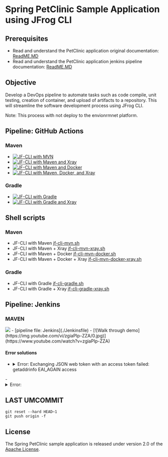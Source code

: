 # Spring PetClinic Sample Application using JFrog CLI

## Prerequisites
- Read and understand the PetClinic application original documentation: [ReadME.MD](readme-original.md)
- Read and understand the PetClinic application jenkins pipeline documentation: [ReadME.MD](readme.md)

## Objective
Develop a DevOps pipeline to automate tasks such as code compile, unit testing, creation of container, and upload of artifacts to a repository. This will streamline the software development process using JFrog CLI.

Note: This process with not deploy to the envionrmnet platform. 



## Pipeline: GitHub Actions
### Maven
- [![JF-CLI with MVN](https://github.com/DayOne-Dev/spring-petclinic/actions/workflows/jfcli-mvn.yml/badge.svg)](https://github.com/DayOne-Dev/spring-petclinic/actions/workflows/jfcli-mvn.yml)
- [![JF-CLI with Maven and Xray](https://github.com/DayOne-Dev/spring-petclinic/actions/workflows/jfcli-mvn-xray.yml/badge.svg)](https://github.com/DayOne-Dev/spring-petclinic/actions/workflows/jfcli-mvn-xray.yml)
- [![JF-CLI with Maven and Docker](https://github.com/DayOne-Dev/spring-petclinic/actions/workflows/jfcli-mvn-docker.yml/badge.svg)](https://github.com/DayOne-Dev/spring-petclinic/actions/workflows/jfcli-mvn-docker.yml)
- [![JF-CLI with Maven, Docker, and Xray](https://github.com/DayOne-Dev/spring-petclinic/actions/workflows/jfcli-mvn-docker-xray.yml/badge.svg)](https://github.com/DayOne-Dev/spring-petclinic/actions/workflows/jfcli-mvn-docker-xray.yml)

### Gradle
- [![JF-CLI with Gradle](https://github.com/DayOne-Dev/spring-petclinic/actions/workflows/jfcli-gradle.yml/badge.svg)](https://github.com/DayOne-Dev/spring-petclinic/actions/workflows/jfcli-gradle.yml)
- [![JF-CLI with Gradle and Xray](https://github.com/DayOne-Dev/spring-petclinic/actions/workflows/jfcli-gradle-xray.yml/badge.svg)](https://github.com/DayOne-Dev/spring-petclinic/actions/workflows/jfcli-gradle-xray.yml)

## Shell scripts
### Maven
- JF-CLI with Maven [jf-cli-mvn.sh](https://github.com/DayOne-Dev/spring-petclinic/blob/main/jf-cli-mvn.sh)
- JF-CLI with Maven + Xray [jf-cli-mvn-xray.sh](https://github.com/DayOne-Dev/spring-petclinic/blob/main/jf-cli-mvn-xray.sh)
- JF-CLI with Maven + Docker [jf-cli-mvn-docker.sh](https://github.com/DayOne-Dev/spring-petclinic/blob/main/jf-cli-mvn-docker.sh)
- JF-CLI with Maven + Docker + Xray [jf-cli-mvn-docker-xray.sh](https://github.com/DayOne-Dev/spring-petclinic/blob/main/jf-cli-mvn-docker-xray.sh)
### Gradle
- JF-CLI with Gradle [jf-cli-gradle.sh](https://github.com/DayOne-Dev/spring-petclinic/blob/main/jf-cli-gradle.sh)
- JF-CLI with Gradle + Xray [jf-cli-gradle-xray.sh](https://github.com/DayOne-Dev/spring-petclinic/blob/main/jf-cli-gradle-xray.sh)


## Pipeline: Jenkins
### MAVEN  
<img src="./cipipeline.svg">
- [pipeline file: Jenkins](./Jenkinsfile)
- [![Walk through demo](https://img.youtube.com/vi/zgiaPIp-ZZA/0.jpg)](https://www.youtube.com/watch?v=zgiaPIp-ZZA)



#### Error solutions
- <details><summary>Error: Exchanging JSON web token with an access token failed: getaddrinfo EAI_AGAIN access</summary>
    It is possbile that JF_RT_URL might be a NULL value. Ref [https://github.com/krishnamanchikalapudi/spring-petclinic/actions/runs/10892482444](https://github.com/krishnamanchikalapudi/spring-petclinic/actions/runs/10892482444)
</details>
- <details><summary>Error: </summary>
</details>



## LAST UMCOMMIT
`````
git reset --hard HEAD~1
git push origin -f
`````

## License
The Spring PetClinic sample application is released under version 2.0 of the [Apache License](https://www.apache.org/licenses/LICENSE-2.0).
